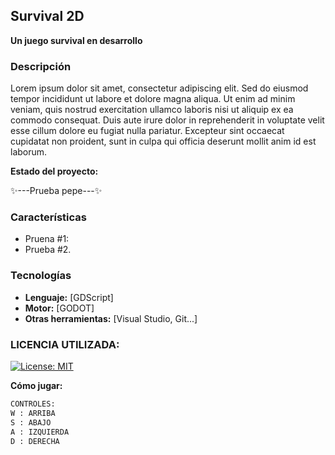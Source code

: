 ## Survival 2D

**Un juego survival en desarrollo**


### Descripción
Lorem ipsum dolor sit amet, consectetur adipiscing elit. Sed do eiusmod tempor incididunt ut labore et dolore magna aliqua. Ut enim ad minim veniam, quis nostrud exercitation ullamco laboris nisi ut aliquip ex ea commodo consequat. Duis aute irure dolor in reprehenderit in voluptate velit esse cillum dolore eu fugiat nulla pariatur. Excepteur sint occaecat cupidatat non proident, sunt in culpa qui officia deserunt mollit anim id est laborum.   

**Estado del proyecto:**
 
 ✨---Prueba pepe---✨

### Características

* Pruena #1:
* Prueba #2.

### Tecnologías

* **Lenguaje:** [GDScript]
* **Motor:** [GODOT]
*  **Otras herramientas:** [Visual Studio, Git...]

### LICENCIA UTILIZADA:
[![License: MIT](https://img.shields.io/badge/License-MIT-yellow.svg)](https://opensource.org/licenses/MIT)

**Cómo jugar:**
  ```bash
  CONTROLES:
  W : ARRIBA
  S : ABAJO
  A : IZQUIERDA
  D : DERECHA

